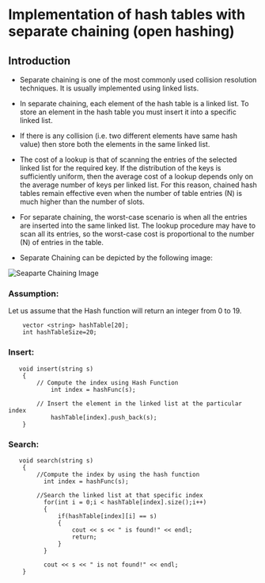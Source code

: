 # Implementation of hash tables with separate chaining (open hashing)

## Introduction

- Separate chaining is one of the most commonly used collision resolution techniques. It is usually implemented using linked lists. 
- In separate chaining, each element of the hash table is a linked list. To store an element in the hash table you must insert it into a specific linked list. 
- If there is any collision (i.e. two different elements have same hash value) then store both the elements in the same linked list.
- The cost of a lookup is that of scanning the entries of the selected linked list for the required key. 
If the distribution of the keys is sufficiently uniform, then the average cost of a lookup depends only on the average number of keys per linked list.
For this reason, chained hash tables remain effective even when the number of table entries (N) is much higher than the number of slots.

- For separate chaining, the worst-case scenario is when all the entries are inserted into the same linked list. The lookup procedure may have to scan all its entries, so the worst-case cost is proportional to the number (N) of entries in the table.

- Separate Chaining can be depicted by the following image:

![Seaparte Chaining Image](/assets/separate_chaining.png)

### Assumption:

Let us assume that the Hash function will return an integer from 0 to 19.
```
    vector <string> hashTable[20];
    int hashTableSize=20;
````

### Insert:
```
   void insert(string s)
    {
        // Compute the index using Hash Function
            int index = hashFunc(s);
            
        // Insert the element in the linked list at the particular index
            hashTable[index].push_back(s);
    }
```

### Search:
```
   void search(string s)
    {
        //Compute the index by using the hash function
          int index = hashFunc(s);
        
        //Search the linked list at that specific index
          for(int i = 0;i < hashTable[index].size();i++)
          {
              if(hashTable[index][i] == s)
              {
                  cout << s << " is found!" << endl;
                  return;
              }
          }
        
          cout << s << " is not found!" << endl;
    }
```
